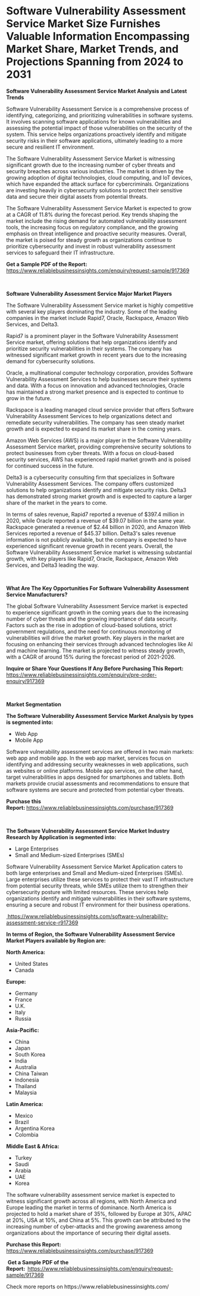 <p><h1>Software Vulnerability Assessment Service Market Size Furnishes Valuable Information Encompassing Market Share, Market Trends, and Projections Spanning from 2024 to 2031</h1></p><p><strong>Software Vulnerability Assessment Service Market Analysis and Latest Trends</strong></p>
<p><p>Software Vulnerability Assessment Service is a comprehensive process of identifying, categorizing, and prioritizing vulnerabilities in software systems. It involves scanning software applications for known vulnerabilities and assessing the potential impact of those vulnerabilities on the security of the system. This service helps organizations proactively identify and mitigate security risks in their software applications, ultimately leading to a more secure and resilient IT environment.</p><p>The Software Vulnerability Assessment Service Market is witnessing significant growth due to the increasing number of cyber threats and security breaches across various industries. The market is driven by the growing adoption of digital technologies, cloud computing, and IoT devices, which have expanded the attack surface for cybercriminals. Organizations are investing heavily in cybersecurity solutions to protect their sensitive data and secure their digital assets from potential threats.</p><p>The Software Vulnerability Assessment Service Market is expected to grow at a CAGR of 11.8% during the forecast period. Key trends shaping the market include the rising demand for automated vulnerability assessment tools, the increasing focus on regulatory compliance, and the growing emphasis on threat intelligence and proactive security measures. Overall, the market is poised for steady growth as organizations continue to prioritize cybersecurity and invest in robust vulnerability assessment services to safeguard their IT infrastructure.</p></p>
<p><strong>Get a Sample PDF of the Report:&nbsp;</strong> <a href="https://www.reliablebusinessinsights.com/enquiry/request-sample/917369">https://www.reliablebusinessinsights.com/enquiry/request-sample/917369</a></p>
<p>&nbsp;</p>
<p><strong>Software Vulnerability Assessment Service Major Market Players</strong></p>
<p><p>The Software Vulnerability Assessment Service market is highly competitive with several key players dominating the industry. Some of the leading companies in the market include Rapid7, Oracle, Rackspace, Amazon Web Services, and Delta3.</p><p>Rapid7 is a prominent player in the Software Vulnerability Assessment Service market, offering solutions that help organizations identify and prioritize security vulnerabilities in their systems. The company has witnessed significant market growth in recent years due to the increasing demand for cybersecurity solutions.</p><p>Oracle, a multinational computer technology corporation, provides Software Vulnerability Assessment Services to help businesses secure their systems and data. With a focus on innovation and advanced technologies, Oracle has maintained a strong market presence and is expected to continue to grow in the future.</p><p>Rackspace is a leading managed cloud service provider that offers Software Vulnerability Assessment Services to help organizations detect and remediate security vulnerabilities. The company has seen steady market growth and is expected to expand its market share in the coming years.</p><p>Amazon Web Services (AWS) is a major player in the Software Vulnerability Assessment Service market, providing comprehensive security solutions to protect businesses from cyber threats. With a focus on cloud-based security services, AWS has experienced rapid market growth and is poised for continued success in the future.</p><p>Delta3 is a cybersecurity consulting firm that specializes in Software Vulnerability Assessment Services. The company offers customized solutions to help organizations identify and mitigate security risks. Delta3 has demonstrated strong market growth and is expected to capture a larger share of the market in the years to come.</p><p>In terms of sales revenue, Rapid7 reported a revenue of $397.4 million in 2020, while Oracle reported a revenue of $39.07 billion in the same year. Rackspace generated a revenue of $2.44 billion in 2020, and Amazon Web Services reported a revenue of $45.37 billion. Delta3's sales revenue information is not publicly available, but the company is expected to have experienced significant revenue growth in recent years. Overall, the Software Vulnerability Assessment Service market is witnessing substantial growth, with key players like Rapid7, Oracle, Rackspace, Amazon Web Services, and Delta3 leading the way.</p></p>
<p>&nbsp;</p>
<p><strong>What Are The Key Opportunities For Software Vulnerability Assessment Service Manufacturers?</strong></p>
<p><p>The global Software Vulnerability Assessment Service market is expected to experience significant growth in the coming years due to the increasing number of cyber threats and the growing importance of data security. Factors such as the rise in adoption of cloud-based solutions, strict government regulations, and the need for continuous monitoring of vulnerabilities will drive the market growth. Key players in the market are focusing on enhancing their services through advanced technologies like AI and machine learning. The market is projected to witness steady growth, with a CAGR of around 15% during the forecast period of 2021-2026.</p></p>
<p><strong>Inquire or Share Your Questions If Any Before Purchasing This Report:</strong> <a href="https://www.reliablebusinessinsights.com/enquiry/pre-order-enquiry/917369">https://www.reliablebusinessinsights.com/enquiry/pre-order-enquiry/917369</a></p>
<p>&nbsp;</p>
<p><strong>Market Segmentation</strong></p>
<p><strong>The Software Vulnerability Assessment Service Market Analysis by types is segmented into:</strong></p>
<p><ul><li>Web App</li><li>Mobile App</li></ul></p>
<p><p>Software vulnerability assessment services are offered in two main markets: web app and mobile app. In the web app market, services focus on identifying and addressing security weaknesses in web applications, such as websites or online platforms. Mobile app services, on the other hand, target vulnerabilities in apps designed for smartphones and tablets. Both markets provide crucial assessments and recommendations to ensure that software systems are secure and protected from potential cyber threats.</p></p>
<p><strong>Purchase this Report:&nbsp;</strong><a href="https://www.reliablebusinessinsights.com/purchase/917369">https://www.reliablebusinessinsights.com/purchase/917369</a></p>
<p>&nbsp;</p>
<p><strong>The Software Vulnerability Assessment Service Market Industry Research by Application is segmented into:</strong></p>
<p><ul><li>Large Enterprises</li><li>Small and Medium-sized Enterprises (SMEs)</li></ul></p>
<p><p>Software Vulnerability Assessment Service Market Application caters to both large enterprises and Small and Medium-sized Enterprises (SMEs). Large enterprises utilize these services to protect their vast IT infrastructure from potential security threats, while SMEs utilize them to strengthen their cybersecurity posture with limited resources. These services help organizations identify and mitigate vulnerabilities in their software systems, ensuring a secure and robust IT environment for their business operations.</p></p>
<p><a href="https://www.reliablebusinessinsights.com/software-vulnerability-assessment-service-r917369">&nbsp;https://www.reliablebusinessinsights.com/software-vulnerability-assessment-service-r917369</a></p>
<p><strong>In terms of Region, the Software Vulnerability Assessment Service Market Players available by Region are:</strong></p>
<p>
    <p> <strong> North America: </strong>
        <ul>
            <li>United States</li>
            <li>Canada</li>
        </ul>
        </p> 
    <p> <strong> Europe: </strong>
        <ul>
            <li>Germany</li>
            <li>France</li>
            <li>U.K.</li>
            <li>Italy</li>
            <li>Russia</li>
        </ul>
        </p> 
    <p> <strong> Asia-Pacific: </strong>
        <ul>
            <li>China</li>
            <li>Japan</li>
            <li>South Korea</li>
            <li>India</li>
            <li>Australia</li>
            <li>China Taiwan</li>
            <li>Indonesia</li>
            <li>Thailand</li>
            <li>Malaysia</li>
        </ul>
        </p> 
    <p> <strong> Latin America: </strong>
        <ul>
            <li>Mexico</li>
            <li>Brazil</li>
            <li>Argentina Korea</li>
            <li>Colombia</li>
        </ul>
        </p> 
    <p> <strong> Middle East & Africa: </strong>
        <ul>
            <li>Turkey</li>
            <li>Saudi</li>
            <li>Arabia</li>
            <li>UAE</li>
            <li>Korea</li>
        </ul>
    </p>
    </p>
<p><p>The software vulnerability assessment service market is expected to witness significant growth across all regions, with North America and Europe leading the market in terms of dominance. North America is projected to hold a market share of 35%, followed by Europe at 30%, APAC at 20%, USA at 10%, and China at 5%. This growth can be attributed to the increasing number of cyber-attacks and the growing awareness among organizations about the importance of securing their digital assets.</p></p>
<p><strong>Purchase this Report: </strong><a href="https://www.reliablebusinessinsights.com/purchase/917369">https://www.reliablebusinessinsights.com/purchase/917369</a></p>
<p>&nbsp;<strong>Get a Sample PDF of the Report:&nbsp;&nbsp;</strong><a href="https://www.reliablebusinessinsights.com/enquiry/request-sample/917369">https://www.reliablebusinessinsights.com/enquiry/request-sample/917369</a></p>
<p><strong></strong></p>
<p>Check more reports on https://www.reliablebusinessinsights.com/</p>